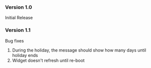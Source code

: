 ### Version 1.0

Initial Release

### Version 1.1

Bug fixes
1. During the holiday, the message should show how many days until holiday ends
2. Widget doesn't refresh until re-boot